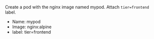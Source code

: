 Create a pod with the nginx image named mypod. Attach `tier=frontend` label.

- Name: mypod
- Image: nginx:alpine
- label: tier=frontend
